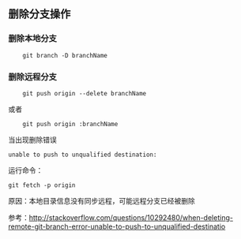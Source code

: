 ## 删除分支操作
### 删除本地分支 
        git branch -D branchName
### 删除远程分支
        git push origin --delete branchName
或者
        
        git push origin :branchName

当出现删除错误

    unable to push to unqualified destination:

运行命令：

    git fetch -p origin

原因：本地目录信息没有同步远程，可能远程分支已经被删除

参考：http://stackoverflow.com/questions/10292480/when-deleting-remote-git-branch-error-unable-to-push-to-unqualified-destinatio